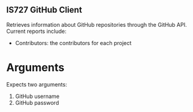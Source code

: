 IS727 GitHub Client
-------------------

Retrieves information about GitHub repositories through the GitHub API.  
Current reports include: 
  - Contributors: the contributors for each project

Arguments
=========

Expects two arguments: 

  1.  GitHub username
  2.  GitHub password 

